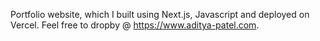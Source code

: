 Portfolio website, which I built using Next.js, Javascript and deployed on Vercel. Feel free to dropby @ https://www.aditya-patel.com.
